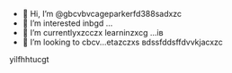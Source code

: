 - 👋 Hi, I’m @gbcvbvcageparkerfd388sadxzc
- 👀 I’m interested inbgd ...
- 🌱 I’m currentlyxzcczx learninzxcg ...ів
- 💞️ I’m looking to cbcv...etazczxs
вdssfddsffdvvkjacxzc
<!---zxcxzcпмbcvbcvbcv
gagep,/rker388/gaczxcx `README.md` (cxzthis file) appears on your GitHub prafgofile.
You can click the Preview link to take a look at your changes.іва
--->
yilfhhtucgt
